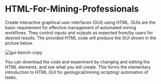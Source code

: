 # HTML-For-Mining-Professionals
Create interactive graphical user interfaces (GUI) using HTML. GUIs are the basic requirement for effective management of automated mining workflows. They control inputs and outputs as expected from/by users for desired results.
The provided HTML code will produce the GUI shown in the picture below. 


![gui-bench-copy](https://github.com/user-attachments/assets/22aead13-64b6-40ce-bdbb-f3dc03406940)

You can download the code and experiment by changing and editing the HTML elements, and see what you will create.
This forms the elementary introduction to HTML GUI for geological/mining scripting/ automation of tasks.

